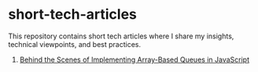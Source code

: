 # short-tech-articles
This repository contains short tech articles where I share my insights, technical viewpoints, and best practices.

1. [Behind the Scenes of Implementing Array-Based Queues in JavaScript](https://github.com/Mohamad-Jamal-J/short-tech-articles/blob/main/Behind%20the%20Scenes%20of%20Implementing%20an%20Array-Based%20Queue%20in%20JavaScript.md)
